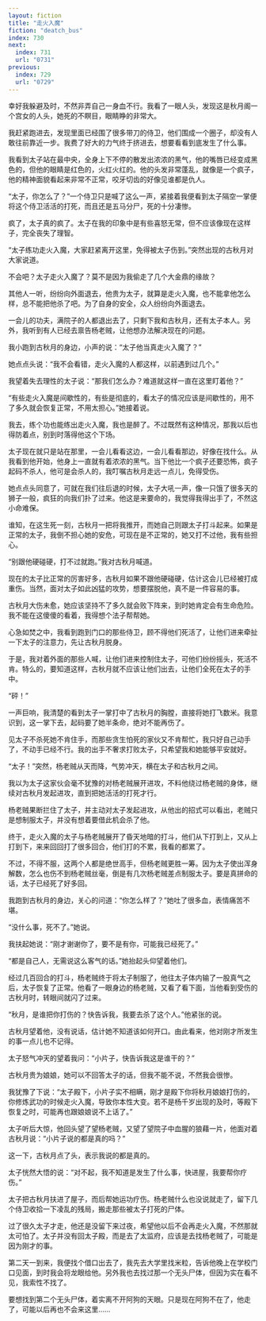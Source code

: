 ```yaml
---
layout: fiction
title: "走火入魔"
fiction: "deatch_bus"
index: 730
next:
  index: 731
  url: "0731"
previous:
  index: 729
  url: "0729"
---
```

幸好我躲避及时，不然非弄自己一身血不行。我看了一眼人头，发现这是秋月阁一个宫女的人头，她死的不瞑目，眼睛睁的非常大。

我赶紧跑进去，发现里面已经围了很多带刀的侍卫，他们围成一个圈子，却没有人敢往前靠近一步。我费了好大的力气终于挤进去，想要看看到底发生了什么事。

我看到太子站在最中央，全身上下不停的散发出浓浓的黑气，他的嘴唇已经变成黑色的，但他的眼睛是红色的，火红火红的。他的头发非常蓬乱，就像是一个疯子，他的精神面貌看起来非常不正常，咬牙切齿的好像见谁都是仇人。

“太子，你怎么了？”一个侍卫只是喊了这么一声，紧接着我便看到太子隔空一掌便将这个侍卫活活的打死，而且还是五马分尸，死的十分凄惨。

疯了，太子真的疯了。太子在我的印象中是有些喜怒无常，但不应该像现在这样子，完全丧失了理智。

“太子练功走火入魔，大家赶紧离开这里，免得被太子伤到。”突然出现的古秋月对大家说道。

不会吧？太子走火入魔了？莫不是因为我偷走了几个大金鼎的缘故？

其他人一听，纷纷向外面退去，他贵为太子，就算是走火入魔，也不能拿他怎么样，总不能把他杀了吧。为了自身的安全，众人纷纷向外面退去。

一会儿的功夫，满院子的人都退出去了，只剩下我和古秋月，还有太子本人。另外，我听到有人已经去禀告杨老贼，让他想办法解决现在的问题。

我小跑到古秋月的身边，小声的说：“太子他当真走火入魔了？”

她点点头说：“我不会看错，走火入魔的人都这样，以前遇到过几个。”

我望着失去理性的太子说：“那我们怎么办？难道就这样一直在这里盯着他？”

“有些走火入魔是间歇性的，有些是彻底的，看太子的情况应该是间歇性的，用不了多久就会恢复正常，不用太担心。”她接着说。

我去，练个功也能练出走火入魔，我也是醉了。不过既然有这种情况，那我以后也得防着点，别到时落得他这个下场。

太子现在就只是站在那里，一会儿看看这边，一会儿看看那边，好像在找什么。从我看到他开始，他身上一直就有着浓浓的黑气。当下他比一个疯子还要恐怖，疯子起码不杀人，他可是会杀人的，我叮嘱古秋月走远一点儿，免得受伤。

她点点头同意了，可就在我们往后退的时候，太子大吼一声，像一只饿了很多天的狮子一般，疯狂的向我们扑了过来。他这是来要命的，我觉得我得出手了，不然这小命难保。

谁知，在这生死一刻，古秋月一把将我推开，而她自己则跟太子打斗起来。如果是正常的太子，我倒不担心她的安危，可现在是不正常的，她又打不过他，我有些担心。

“别跟他硬碰硬，打不过就跑。”我对古秋月喊道。

现在的太子比正常的厉害好多，古秋月如果不跟他硬碰硬，估计这会儿已经被打成重伤。当然，面对太子如此凶猛的攻势，想要摆脱他，真不是一件容易的事。

古秋月大伤未愈，她应该坚持不了多久就会败下阵来，到时她肯定会有生命危险。我不能在这傻傻的看着，我得想个法子帮帮她。

心急如焚之中，我看到跑到门口的那些侍卫，顾不得他们死活了，让他们进来牵扯一下太子的注意力，先让古秋月脱身。

于是，我对着外面的那些人喊，让他们进来控制住太子，可他们纷纷摇头，死活不肯。特么的，要知道这样，古秋月就不应该让他们出去，让他们全死在太子的手中。

“砰！”

一声巨响，我清楚的看到太子一掌打中了古秋月的胸膛，直接将她打飞数米。我意识到，这一掌下去，起码要了她半条命，绝对不能再伤了。

见太子不杀死她不肯住手，而那些贪生怕死的家伙又不肯帮忙，我只好自己动手了，不动手已经不行。我的出手不奢求打败太子，只希望我和她能够平安就好。

“太子！”突然，杨老贼从天而降，气势冲天，横在太子和古秋月之间。

我以为太子这家伙会毫不犹豫的对杨老贼展开进攻，不料他绕过杨老贼的身体，继续对古秋月发起进攻，直到把她活活的打死才行。

杨老贼果断拦住了太子，并主动对太子发起进攻，从他出的招式可以看出，老贼只是想制服太子，并没有想着要借此机会杀了他。

终于，走火入魔的太子与杨老贼展开了昏天地暗的打斗，他们从下打到上，又从上打到下，来来回回打了很多回合，他们打的不累，我看的都累了。

不过，不得不服，这两个人都是绝世高手，但杨老贼更胜一筹。因为太子使出浑身解数，怎么也伤不到杨老贼丝毫，倒是有几次杨老贼差点制服太子。要是真拼命的话，太子已经死了好多回。

我跑到古秋月的身边，关心的问道：“你怎么样了？”她吐了很多血，表情痛苦不堪。

“没什么事，死不了。”她说。

我扶起她说：“刚才谢谢你了，要不是有你，可能我已经死了。”

“都是自己人，无需说这么客气的话。”她抬起头仰望着他们。

经过几百回合的打斗，杨老贼终于将太子制服了，他往太子体内输了一股真气之后，太子恢复了正常。他看了一眼身边的杨老贼，又看了看下面，当他看到受伤的古秋月时，转眼间就闪了过来。

“秋月，是谁把你打伤的？快告诉我，我要去杀了这个人。”他紧张的说。

古秋月望着他，没有说话，估计她不知道该如何开口。由此看来，他对刚才所发生的事一点儿也不记得。

太子怒气冲天的望着我问：“小片子，快告诉我这是谁干的？”

古秋月贵为娘娘，她可以不回答太子的话，但我不能不说，不然我会很惨。

我犹豫了下说：“太子殿下，小片子实不相瞒，刚才是殿下你将秋月娘娘打伤的，你修炼武功的时候走火入魔，导致你本性大变。若不是杨千岁出现的及时，等殿下恢复之时，可能再也跟娘娘说不上话了。”

太子听后大惊，他回头望了望杨老贼，又望了望院子中血腥的狼藉一片，他面对着古秋月说：“小片子说的都是真的吗？”

这一下，古秋月点了头，表示我说的都是真的。

太子恍然大悟的说：“对不起，我不知道是发生了什么事，快进屋，我要帮你疗伤。”

太子把古秋月扶进了屋子，而后帮她运功疗伤。杨老贼什么也没说就走了，留下几个侍卫收拾一下凌乱的残局，搬走那些被太子打死的尸体。

过了很久太子才走，他还是没留下来过夜，希望他以后不会再走火入魔，不然那就太可怕了。太子并没有回太子殿，而是去了太监府，应该是去找杨老贼了，可能是因为刚才的事。

第二天一到来，我便找个借口出去了，我先去大学里找米粒，告诉他晚上在学校门口见面，到时我会将龙眼给他。另外我也去找过那一个无头尸体，但因为实在看不见，我索性不找了。

要想找到第二个无头尸体，着实离不开阿狗的天眼。只是现在阿狗不在了，他走了，可能以后再也不会来这里……